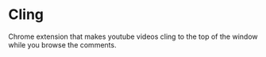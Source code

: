 Cling
=====

Chrome extension that makes youtube videos cling to the top of the window while you browse the comments.
